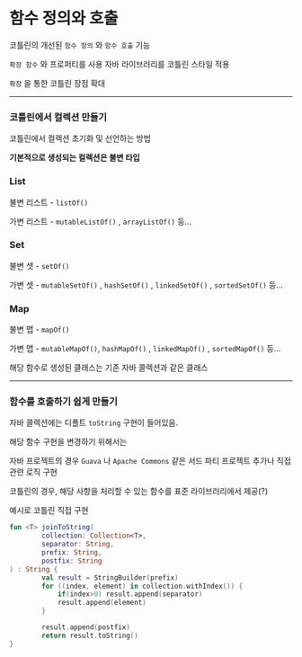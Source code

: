 # 함수 정의와 호출
코틀린의 개선된 `함수 정의` 와 `함수 호출` 기능

`확장 함수` 와 프로퍼티를 사용 자바 라이브러리를 코틀린 스타일 적용

`확장` 을 통한 코틀린 장점 확대

---

### 코틀린에서 컬렉션 만들기

코틀린에서 컬렉션 초기화 및 선언하는 방법

**기본적으로 생성되는 컬렉션은 불변 타입**

### List

불변 리스트 - `listOf()`

가변 리스트 - `mutableListOf()` , `arrayListOf()` 등...

### Set

불변 셋 - `setOf()`

가변 셋 - `mutableSetOf()` , `hashSetOf()` , `linkedSetOf()` , `sortedSetOf()`  등...

### Map

불변 맵 - `mapOf()`

가변 맵 - `mutableMapOf()`, `hashMapOf()` , `linkedMapOf()` , `sortedMapOf()` 등...

해당 함수로 생성된 클래스는 기존 자바 콜렉션과 같은 클래스

---
### 함수를 호출하기 쉽게 만들기

자바 콜렉션에는 디폴트 `toString` 구현이 들어있음.

해당 함수 구현을  변경하기 위해서는

자바 프로젝트의 경우 `Guava` 나 `Apache Commons` 같은 서드 파티 프로젝트 추가나 직접 관련 로직 구현

코틀린의 경우, 해당 사항을 처리할 수 있는 함수를 표준 라이브러리에서 제공(?)

예시로 코틀린 직접 구현

```kotlin
fun <T> joinToString(
		collection: Collection<T>,
		separator: String,
		prefix: String,
		postfix: String
) : String {
		val result = StringBuilder(prefix)
		for ((index, element) in collection.withIndex()) {
			if(index>0) result.append(separator)
			result.append(element)
		}

		result.append(postfix)
		return result.toString()
}
```